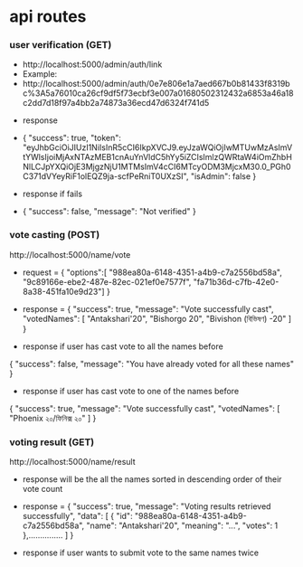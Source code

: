 
# api routes

### user verification (GET)
- http://localhost:5000/admin/auth/link
- Example: 
- http://localhost:5000/admin/auth/0e7e806e1a7aed667b0b81433f8319bc%3A5a76010ca26cf9df5f73ecbf3e007a01680502312432a6853a46a18c2dd7d18f97a4bb2a74873a36ecd47d6324f741d5

* response
- {
  "success": true,
  "token": "eyJhbGciOiJIUzI1NiIsInR5cCI6IkpXVCJ9.eyJzaWQiOjIwMTUwMzAsImVtYWlsIjoiMjAxNTAzMEB1cnAuYnVldC5hYy5iZCIsImlzQWRtaW4iOmZhbHNlLCJpYXQiOjE3MjgzNjU1MTMsImV4cCI6MTcyODM3MjcxM30.0_PGh0C371dVYeyRiF1olEQZ9ja-scfPeRniT0UXzSI",
  "isAdmin": false
}

* response if fails

- {
  "success": false,
  "message": "Not verified"
}


### vote casting (POST)
http://localhost:5000/name/vote

* request = {
   "options":[
     "988ea80a-6148-4351-a4b9-c7a2556bd58a",
"9c89166e-ebe2-487e-82ec-021ef0e7577f",
"fa71b36d-c7fb-42e0-8a38-451fa10e9d23"]
}

* response = {
  "success": true,
  "message": "Vote successfully cast",
  "votedNames": [
    "Antakshari'20",
    "Bishorgo 20",
    "Bivishon (বিভিষণ) -20"
  ]
}

* response if user has cast vote to all the names before

{
  "success": false,
  "message": "You have already voted for all these names"
}

* response if user has cast vote to one of the names before

{
  "success": true,
  "message": "Vote successfully cast",
  "votedNames": [
    "Phoenix ২০/ফিনিক্স ২০"
  ]
}


### voting result (GET)

http://localhost:5000/name/result

- response will be the all the names sorted in descending order of their vote count

* response = {
  "success": true,
  "message": "Voting results retrieved successfully",
  "data": [
    {
      "id": "988ea80a-6148-4351-a4b9-c7a2556bd58a",
      "name": "Antakshari'20",
      "meaning": "...",
      "votes": 1
    },............... ]
}

* response if user wants to submit vote to the same names twice
